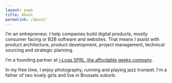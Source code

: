 ```yaml
---
layout: page
title: About
permalink: /about/
---
```


I’m an entrepreneur. I help companies build digital products, mostly consumer facing or B2B software and websites. That means I assist with product architecture, product development, project management, technical sourcing and strategic planning.

I’m a founding partner at [i-Logs SPRL, the affordable geeks company](http://i-logs.com/).

In my free time, I enjoy photography,  running and playing jazz trumpet. 
I'm a father  of two lovely girls and live in Brussels suburb.
